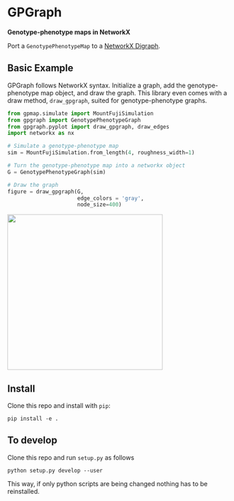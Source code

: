 # GPGraph

**Genotype-phenotype maps in NetworkX**

Port a `GenotypePhenotypeMap` to a [NetworkX Digraph](https://networkx.github.io/).

## Basic Example

GPGraph follows NetworkX syntax. Initialize a graph, add the
genotype-phenotype map object, and draw the graph. This library even
comes with a draw method, `draw_gpgraph`, suited for genotype-phenotype graphs.

```python
from gpmap.simulate import MountFujiSimulation
from gpgraph import GenotypePhenotypeGraph
from gpgraph.pyplot import draw_gpgraph, draw_edges
import networkx as nx

# Simulate a genotype-phenotype map
sim = MountFujiSimulation.from_length(4, roughness_width=1)

# Turn the genotype-phenotype map into a networkx object
G = GenotypePhenotypeGraph(sim)

# Draw the graph
figure = draw_gpgraph(G,
                      edge_colors = 'gray', 
                      node_size=400)
```
<img src="docs/_img/readme-fig.png" width="350">


## Install

Clone this repo and install with `pip`:

```
pip install -e .
```

## To develop

Clone this repo and run `setup.py` as follows

```
python setup.py develop --user
```

This way, if only python scripts are being changed nothing has
to be reinstalled.
